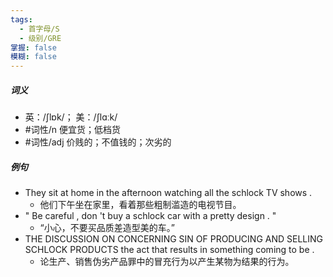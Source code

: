 ```yaml
---
tags:
  - 首字母/S
  - 级别/GRE
掌握: false
模糊: false
---
```

##### 词义
- 英：/ʃlɒk/； 美：/ʃlɑːk/
- #词性/n  便宜货；低档货
- #词性/adj  价贱的；不值钱的；次劣的
##### 例句
- They sit at home in the afternoon watching all the schlock TV shows .
	- 他们下午坐在家里，看着那些粗制滥造的电视节目。
- " Be careful , don 't buy a schlock car with a pretty design . "
	- “小心，不要买品质差造型美的车。”
- THE DISCUSSION ON CONCERNING SIN OF PRODUCING AND SELLING SCHLOCK PRODUCTS the act that results in something coming to be .
	- 论生产、销售伪劣产品罪中的冒充行为以产生某物为结果的行为。
